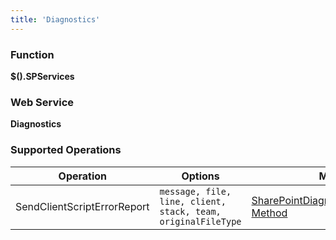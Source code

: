 ```yaml
---
title: 'Diagnostics'
---
```


### Function

**$().SPServices**

### Web Service

**Diagnostics**

### Supported Operations

| Operation | Options | MSDN Documentation | Introduced |
| --------- | ------- | ------------------ | ---------- |
| SendClientScriptErrorReport | `message, file, line, client, stack, team, originalFileType` | [SharePointDiagnostics.SendClientScriptErrorReport Method](http://msdn.microsoft.com/en-us/library/websvcdiagnostics.sharepointdiagnostics.sendclientscripterrorreport.aspx) | [0.7.2](http://spservices.codeplex.com/releases/view/81401) |
